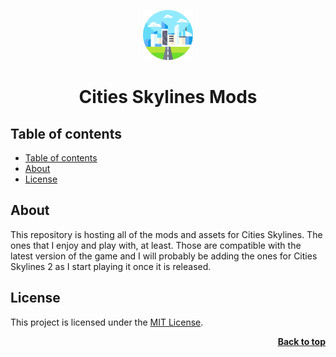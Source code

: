 <a name="readme-top"></a>

<div align="center">
  <a href="https://github.com/seesmof/">
    <img src="./public/logo.png" alt="Logo" height="80">
  </a>

<h1 align="center">Cities Skylines Mods</h1>
</div>

## Table of contents

- [Table of contents](#table-of-contents)
- [About](#about)
- [License](#license)

## About

This repository is hosting all of the mods and assets for Cities Skylines. The ones that I enjoy and play with, at least. Those are compatible with the latest version of the game and I will probably be adding the ones for Cities Skylines 2 as I start playing it once it is released.

## License

This project is licensed under the [MIT License](./LICENSE).

<p align="right"><a href="#readme-top"><strong>Back to top</strong></a></p>
